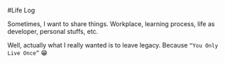 #Life Log

Sometimes, I want to share things. Workplace, learning process, life as developer, personal stuffs, etc. 

Well, actually what I really wanted is to leave legacy. Because `“You Only Live Once”` 😁